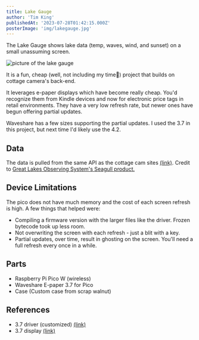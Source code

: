 ```yaml
---
title: Lake Gauge
author: 'Tim King'
publishedAt: '2023-07-28T01:42:15.000Z'
posterImage: 'img/lakegauge.jpg'
---
```


The Lake Gauge shows lake data (temp, waves, wind, and sunset) on a small unassuming screen.

<img src="/img/lakegauge.jpg" alt="picture of the lake gauge" class="rounded-xl"/>

It is a fun, cheap (well, not including my time🤣) project that builds on cottage camera's back-end.

It leverages e-paper displays which have become really cheap. You'd recognize them from Kindle devices and now for electronic price tags in retail environments. They have a very low refresh rate, but newer ones have begun offering partial updates.

Waveshare has a few sizes supporting the partial updates. I used the 3.7 in this project, but next time I'd likely use the 4.2.

## Data
The data is pulled from the same API as the cottage cam sites [(link)](https://king.cottage.cam). Credit to [Great Lakes Observing System's Seagull product.](https://glos.org/priorities/seagull/)

## Device Limitations
The pico does not have much memory and the cost of each screen refresh is high. A few things that helped were:

- Compiling a firmware version with the larger files like the driver. Frozen bytecode took up less room.
- Not overwriting the screen with each refresh - just a blit with a key.
- Partial updates, over time, result in ghosting on the screen. You'll need a full refresh every once in a while.

## Parts
- Raspberry Pi Pico W (wireless)
- Waveshare E-paper 3.7 for Pico
- Case (Custom case from scrap walnut)

## References
- 3.7 driver (customized) [(link)](https://github.com/phoreglad/pico-epaper/blob/main/Pico_ePaper.py)
- 3.7 display [(link)](https://www.google.com/url?sa=t&rct=j&q=&esrc=s&source=web&cd=&cad=rja&uact=8&ved=2ahUKEwils6uatbWAAxWGkmoFHYAqDaoQFnoECCMQAQ&url=https%3A%2F%2Fwww.waveshare.com%2Fpico-epaper-3.7.htm&usg=AOvVaw2vU4oO10rh86dSng-JInIe&opi=89978449)
